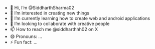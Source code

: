 - 👋 Hi, I’m @SiddharthSharma02
- 👀 I’m interested in creating new things
- 🌱 I’m currently learning how to create web and android applications
- 💞️ I’m looking to collaborate with creative people
- 📫 How to reach me @siddharthhh02 on X 
- 😄 Pronouns: ...
- ⚡ Fun fact: ...

<!---
SiddharthSharma02/SiddharthSharma02 is a ✨ special ✨ repository because its `README.md` (this file) appears on your GitHub profile.
You can click the Preview link to take a look at your changes.
--->
